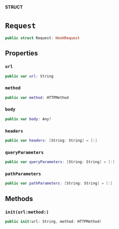 **STRUCT**

# `Request`

```swift
public struct Request: HookRequest
```

## Properties
### `url`

```swift
public var url: String
```

### `method`

```swift
public var method: HTTPMethod
```

### `body`

```swift
public var body: Any?
```

### `headers`

```swift
public var headers: [String: String] = [:]
```

### `queryParameters`

```swift
public var queryParameters: [String: String] = [:]
```

### `pathParameters`

```swift
public var pathParameters: [String: String] = [:]
```

## Methods
### `init(url:method:)`

```swift
public init(url: String, method: HTTPMethod)
```
